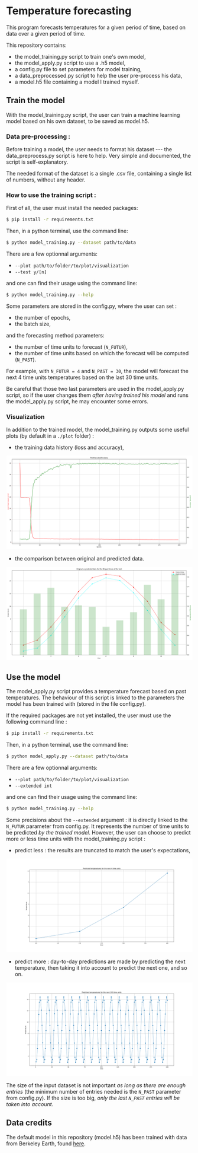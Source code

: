 # Temperature forecasting

This program forecasts temperatures for a given period of time, based on data over a given period of time.

This repository contains:
* the model_training.py script to train one's own model,
* the model_apply.py script to use a .h5 model,
* a config.py file to set parameters for model training,
* a data_preprocessed.py script to help the user pre-process his data,
* a model.h5 file containing a model I trained myself.

## Train the model

With the model_training.py script, the user can train a machine learning model based on his own dataset, to be saved as model.h5.

### Data pre-processing :
Before training a model, the user needs to format his dataset --- the data_preprocess.py script is here to help. Very simple and documented, the script is self-explanatory.

The needed format of the dataset is a single .csv file, containing a single list of numbers, without any header.

### How to use the training script :
First of all, the user must install the needed packages:
```sh
$ pip install -r requirements.txt   
```
Then, in a python terminal, use the command line:
```sh
$ python model_training.py --dataset path/to/data
```

There are a few optionnal arguments: 
* `--plot path/to/folder/to/plot/visualization`
* `--test y/[n]`

and one can find their usage using the command line:
```sh
$ python model_training.py --help
```
Some parameters are stored in the config.py, where the user can set :
* the number of epochs,
* the batch size,

and the forecasting method parameters:
* the number of time units to forecast (`N_FUTUR`),
* the number of time units based on which the forecast will be computed (`N_PAST`).

For example, with `N_FUTUR = 4` and `N_PAST = 30`, the model will forecast the next 4 time units temperatures based on the last 30 time units.

Be careful that those two last parameters are used in the model_apply.py script, so if the user changes them *after having trained his model* and runs the model_apply.py script, he may encounter some errors. 

### Visualization

In addition to the trained model, the model_training.py outputs some useful plots (by default in a `./plot` folder) :
* the training data history (loss and accuracy),

![output loss-accuracy](https://raw.githubusercontent.com/artperrin/simple-temperature-forecasting/master/readme_figures/ex_model_stat.png)

* the comparison between original and predicted data.

![output test plot](https://raw.githubusercontent.com/artperrin/simple-temperature-forecasting/master/readme_figures/ex_test_plot.png)


## Use the model

The model_apply.py script provides a temperature forecast based on past temperatures. The behaviour of this script is linked to the parameters the model has been trained with (stored in the file config.py).

If the required packages are not yet installed, the user must use the following command line :
```sh
$ pip install -r requirements.txt   
```
Then, in a python terminal, use the command line:
```sh
$ python model_apply.py --dataset path/to/data
```
There are a few optionnal arguments: 
* `--plot path/to/folder/to/plot/visualization`
* `--extended int`

and one can find their usage using the command line:
```sh
$ python model_training.py --help
```

Some precisions about the `--extended` argument : it is directly linked to the `N_FUTUR` parameter from config.py. It represents the number of time units to be predicted *by the trained model*. However, the user can choose to predict more or less time units with the model_training.py script :
* predict less : the results are truncated to match the user's expectations,

![output less predicted](https://raw.githubusercontent.com/artperrin/simple-temperature-forecasting/master/readme_figures/example_less.png)

* predict more : day-to-day predictions are made by predicting the next temperature, then taking it into account to predict the next one, and so on.

![output less predicted](https://raw.githubusercontent.com/artperrin/simple-temperature-forecasting/master/readme_figures/example_more.png)

The size of the input dataset is not important *as long as there are enough entries* (the minimum number of entries needed is the `N_PAST` parameter from config.py). If the size is too big, *only the last `N_PAST` entries will be taken into account*.

## Data credits

The default model in this repository (model.h5) has been trained with data from Berkeley Earth, found [here](https://www.kaggle.com/berkeleyearth/climate-change-earth-surface-temperature-data).